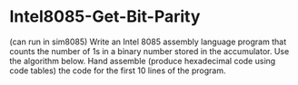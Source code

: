 # Intel8085-Get-Bit-Parity
(can run in sim8085) Write an Intel 8085 assembly language program that counts the number of 1s in a binary number stored in the accumulator. Use the algorithm below. Hand assemble (produce hexadecimal code using code tables) the code for the first 10 lines of the program.
